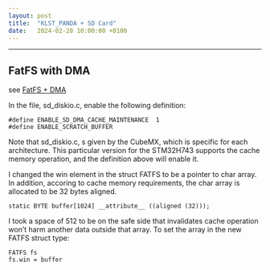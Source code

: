 ```yaml
---
layout: post
title:  "KLST_PANDA + SD Card"
date:   2024-02-28 10:00:00 +0100
---
```




---

## FatFS with DMA

see [FatFS + DMA](https://yairgadelov.me/setup-sdcard-on-stm32-mcu/)

In the file, sd_diskio.c, enable the following definition:

```
#define ENABLE_SD_DMA_CACHE_MAINTENANCE  1 
#define ENABLE_SCRATCH_BUFFER 
```

Note that sd_diskio.c, s given by the CubeMX, which is specific for each architecture. This particular version for the STM32H743 supports the cache memory operation, and the definition above will enable it.

I changed the win element in the struct FATFS to be a pointer to char array. In addition, accoring to cache memory requirements, the char array is allocated to be 32 bytes aligned.

```
static BYTE buffer[1024] __attribute__ ((aligned (32))); 
```

I took a space of 512 to be on the safe side that invalidates cache operation won’t harm another data outside that array. To set the array in the new FATFS struct type:

```
FATFS fs
fs.win = buffer
```
